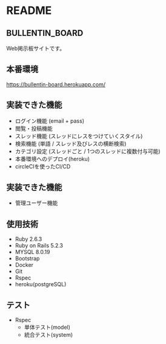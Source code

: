 # README

## BULLENTIN_BOARD
Web掲示板サイトです。

## 本番環境
https://bullentin-board.herokuapp.com/

## 実装できた機能
* ログイン機能 (email + pass)
* 閲覧・投稿機能
* スレッド機能 (スレッドにレスをつけていくスタイル)
* 検索機能 (単語 / スレッド及びレスの横断検索)
* カテゴリ設定 (スレッドごと / 1つのスレッドに複数付与可能)
* 本番環境へのデプロイ(heroku)
* circleCIを使ったCI/CD

## 実装できた機能
* 管理ユーザー機能

## 使用技術
* Ruby 2.6.3
* Ruby on Rails 5.2.3
* MYSQL 8.0.19
* Bootstrap
* Docker
* Git
* Rspec
* heroku(postgreSQL)

## テスト
* Rspec
  * 単体テスト(model)
  * 統合テスト(system)
